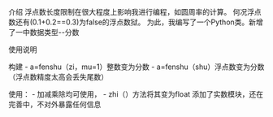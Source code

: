 

介绍
浮点数长度限制在很大程度上影响我进行编程，如圆周率的计算。
何况浮点数还有(0.1+0.2==0.3)为false的浮点数狱。
为此，我编写了一个Python类。新增了一中数据类型--分数


使用说明

构建 
    - a=fenshu（zi，mu=1）整数变为分数
    - a=fenshu（shu）浮点数变为分数（浮点数精度太高会丢失尾数）
    

        


使用：
    - 加减乘除均可使用，
    - zhi（）方法将其变为float
添加了实数模块，还在完善中，不对外暴露任何信息
    
    
